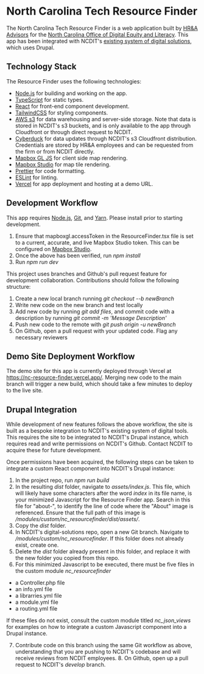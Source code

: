 # North Carolina Tech Resource Finder

The North Carolina Tech Resource Finder is a web application built by [HR&A Advisors](https://www.hraadvisors.com/) for the [North Carolina Office of Digital Equity and Literacy](https://www.ncbroadband.gov/). This app has been integrated with NCDIT's [existing system of digital solutions](https://github.com/State-of-North-Carolina-DIT/digital-solutions), which uses Drupal.

## Technology Stack

The Resource Finder uses the following technologies:

- [Node.js](https://nodejs.org/en) for building and working on the app.
- [TypeScript](https://typescriptlang.org) for static types.
- [React](https://react.dev/) for front-end component development.
- [TailwindCSS](https://tailwindcss.com/) for styling components.
- [AWS s3](https://aws.amazon.com/) for data warehousing and server-side storage. Note that data is stored in NCDIT's s3 buckets, and is only available to the app through Cloudfront or through direct request to NCDIT.
- [Cyberduck](https://cyberduck.io/) for data updates through NCDIT's s3 Cloudfront distribution. Credentials are stored by HR&A employees and can be requested from the firm or from NCDIT directly.
- [Mapbox GL JS](https://docs.mapbox.com/mapbox-gl-js/guides) for client side map rendering.
- [Mapbox Studio](https://www.mapbox.com/mapbox-studio) for map tile rendering.
- [Prettier](https://prettier.io) for code formatting.
- [ESLint](https://eslint.org) for linting.
- [Vercel](https://vercel.com/) for app deployment and hosting at a demo URL.

## Development Workflow

This app requires [Node.js](https://nodejs.org/en), [Git](https://git-scm.com/), and [Yarn](https://yarnpkg.com/). Please install prior to starting development.

1. Ensure that mapboxgl.accessToken in the ResourceFinder.tsx file is set to a current, accurate, and live Mapbox Studio token. This can be configured on [Mapbox Studio](https://www.mapbox.com/mapbox-studio).
2. Once the above has been verified, run _npm install_
3. Run _npm run dev_

This project uses branches and Github's pull request feature for development collaboration. Contributions should follow the following structure:

1. Create a new local branch running _git checkout --b newBranch_
2. Write new code on the new branch and test locally
3. Add new code by running _git add files_, and commit code with a description by running _git commit -m 'Message Description'_
4. Push new code to the remote with _git push origin -u newBranch_
5. On Github, open a pull request with your updated code. Flag any necessary reviewers

## Demo Site Deployment Workflow

The demo site for this app is currently deployed through Vercel at https://nc-resource-finder.vercel.app/. Merging new code to the main branch will trigger a new build, which should take a few minutes to deploy to the live site.

## Drupal Integration

While development of new features follows the above workflow, the site is built as a bespoke integration to NCDIT's existing system of digital tools. This requires the site to be integrated to NCDIT's Drupal instance, which requires read and write permissions on NCDIT's Github. Contact NCDIT to acquire these for future development.

Once permissions have been acquired, the following steps can be taken to integrate a custom React component into NCDIT's Drupal instance:

1. In the project repo, run _npm run build_
2. In the resulting _dist_ folder, navigate to _assets/index.js_. This file, which will likely have some characters after the word _index_ in its file name, is your minimized Javascript for the Resource Finder app. Search in this file for "about-", to identify the line of code where the "About" image is referenced. Ensure that the full path of this image is _/modules/custom/nc_resourcefinder/dist/assets/_.
3. Copy the _dist_ folder.
4. In NCDIT's digital-solutions repo, open a new Git branch. Navigate to _/modules/custom/nc_resourcefinder_. If this folder does not already exist, create one.
5. Delete the _dist_ folder already present in this folder, and replace it with the new folder you copied from this repo.
6. For this minimized Javascript to be executed, there must be five files in the custom module _nc_resourcefinder_

- a Controller.php file
- an info.yml file
- a librarries.yml file
- a module.yml file
- a routing.yml file

If these files do not exist, consult the custom module titled _nc_json_views_ for examples on how to integrate a custom Javascript component into a Drupal instance.

7. Contribute code on this branch using the same Git workflow as above, understanding that you are pushing to NCDIT's codebase and will receive reviews from NCDIT employees. 8. On Github, open up a pull request to NCDIT's _develop_ branch.

